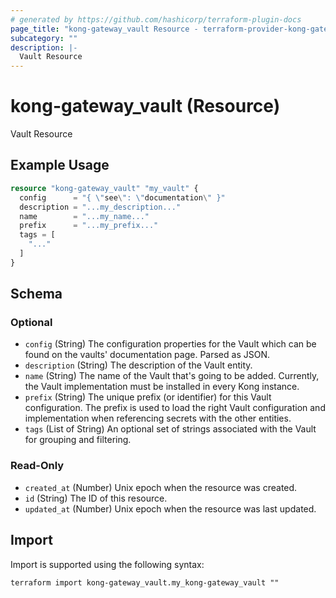 ```yaml
---
# generated by https://github.com/hashicorp/terraform-plugin-docs
page_title: "kong-gateway_vault Resource - terraform-provider-kong-gateway"
subcategory: ""
description: |-
  Vault Resource
---
```


# kong-gateway_vault (Resource)

Vault Resource

## Example Usage

```terraform
resource "kong-gateway_vault" "my_vault" {
  config      = "{ \"see\": \"documentation\" }"
  description = "...my_description..."
  name        = "...my_name..."
  prefix      = "...my_prefix..."
  tags = [
    "..."
  ]
}
```

<!-- schema generated by tfplugindocs -->
## Schema

### Optional

- `config` (String) The configuration properties for the Vault which can be found on the vaults' documentation page. Parsed as JSON.
- `description` (String) The description of the Vault entity.
- `name` (String) The name of the Vault that's going to be added. Currently, the Vault implementation must be installed in every Kong instance.
- `prefix` (String) The unique prefix (or identifier) for this Vault configuration. The prefix is used to load the right Vault configuration and implementation when referencing secrets with the other entities.
- `tags` (List of String) An optional set of strings associated with the Vault for grouping and filtering.

### Read-Only

- `created_at` (Number) Unix epoch when the resource was created.
- `id` (String) The ID of this resource.
- `updated_at` (Number) Unix epoch when the resource was last updated.

## Import

Import is supported using the following syntax:

```shell
terraform import kong-gateway_vault.my_kong-gateway_vault ""
```
